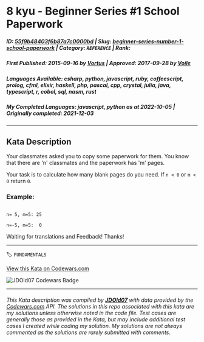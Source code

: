 # 8 kyu - Beginner Series #1 School Paperwork

##### **ID**: [55f9b48403f6b87a7c0000bd](https://www.codewars.com/kata/55f9b48403f6b87a7c0000bd) | **Slug**: [beginner-series-number-1-school-paperwork](https://www.codewars.com/kata/55f9b48403f6b87a7c0000bd) | **Category**: `REFERENCE` | **Rank**: <span style="color:white">8 kyu</span>

##### **First Published**: 2015-09-16 ***by*** [Vortus](https://www.codewars.com/users/Vortus) | **Approved**: 2017-09-28 ***by*** [Voile](https://www.codewars.com/users/Voile)

##### **Languages Available**: csharp, python, javascript, ruby, coffeescript, prolog, cfml, elixir, haskell, php, pascal, cpp, crystal, julia, java, typescript, r, cobol, sql, nasm, rust

##### **My Completed Languages**: javascript, python ***as at*** 2022-10-05 | **Originally completed**: 2021-12-03

---

## Kata Description


Your classmates asked you to copy some paperwork for them. You know that there are 'n' classmates and the paperwork has 'm' pages.



Your task is to calculate how many blank pages do you need. If `n < 0` or `m < 0` return `0`.





### Example:



```

n= 5, m=5: 25

n=-5, m=5:  0

```





Waiting for translations and Feedback! Thanks!



---


🏷 `FUNDAMENTALS`


[View this Kata on Codewars.com](https://www.codewars.com/kata/55f9b48403f6b87a7c0000bd)

![](https://www.codewars.com/users/jdold07/badges/large "JDOld07 Codewars Badge")

---

###### *This Kata description was compiled by [**JDOld07**](https://tpstech.dev) with data provided by the [Codewars.com](https://www.codewars.com) API.  The solutions in this repo associated with this kata are my solutions unless otherwise noted in the code file.  Test cases are generally those as provided in the Kata, but may include additional test cases I created while coding my solution.  My solutions are not always commented as the solutions are rarely submitted with comments.*
